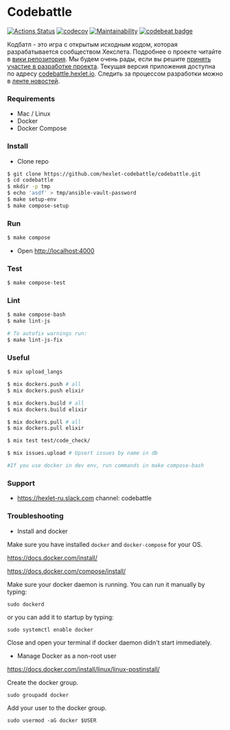 # Codebattle

[![Actions Status](https://github.com/hexlet-codebattle/codebattle/workflows/Build%20master/badge.svg)](https://github.com/hexlet-codebattle/codebattle/actions)
[![codecov](https://codecov.io/gh/hexlet-codebattle/codebattle/branch/master/graph/badge.svg)](https://codecov.io/gh/hexlet-codebattle/codebattle)
[![Maintainability](https://api.codeclimate.com/v1/badges/a99a88d28ad37a79dbf6/maintainability)](https://codeclimate.com/github/hexlet-codebattle/codebattle/maintainability)
[![codebeat badge](https://codebeat.co/badges/7557979e-74a7-45a6-b9ab-dcd44bab7e5b)](https://codebeat.co/projects/github-com-hexlet-codebattle-codebattle-master)

Кодбатл - это игра с открытым исходным кодом, которая разрабатывается сообществом Хекслета. Подробнее о проекте читайте в [вики репозитория](https://github.com/hexlet-codebattle/codebattle/wiki). Мы будем очень рады, если вы решите [принять участие в разработке проекта](https://github.com/hexlet-codebattle/codebattle/blob/master/CONTRIBUTING.md).
Текущая версия приложения доступна по адресу [codebattle.hexlet.io](https://codebattle.hexlet.io).
Следить за процессом разработки можно в [ленте новостей](https://github.com/hexlet-codebattle/codebattle/wiki/News-Feed).

### Requirements

- Mac / Linux
- Docker
- Docker Compose

### Install

- Clone repo

```bash
$ git clone https://github.com/hexlet-codebattle/codebattle.git
$ cd codebattle
$ mkdir -p tmp
$ echo 'asdf' > tmp/ansible-vault-password
$ make setup-env
$ make compose-setup
```

### Run

```bash
$ make compose
```

- Open <http://localhost:4000>

### Test

```bash
$ make compose-test
```

### Lint

```bash
$ make compose-bash
$ make lint-js

# To autofix warnings run:
$ make lint-js-fix
```

### Useful

```bash
$ mix upload_langs

$ mix dockers.push # all
$ mix dockers.push elixir

$ mix dockers.build # all
$ mix dockers.build elixir

$ mix dockers.pull # all
$ mix dockers.pull elixir

$ mix test test/code_check/

$ mix issues.upload # Upsert issues by name in db

#If you use docker in dev env, run commands in make compose-bash
```

### Support

- <https://hexlet-ru.slack.com> channel: codebattle


### Troubleshooting
- Install and docker

Make sure you have installed `docker` and `docker-compose` for your OS.

https://docs.docker.com/install/

https://docs.docker.com/compose/install/

Make sure your docker daemon is running. You can run it manually by typing:

```
sudo dockerd
```

or you can add it to startup by typing:

```
sudo systemctl enable docker
```

Close and open your terminal if docker daemon didn't start immediately.

- Manage Docker as a non-root user

https://docs.docker.com/install/linux/linux-postinstall/

Create the docker group.

```
sudo groupadd docker
```

Add your user to the docker group.

```
sudo usermod -aG docker $USER
```
